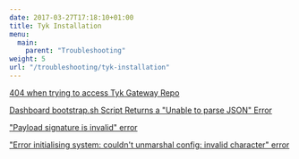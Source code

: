 ```yaml
---
date: 2017-03-27T17:18:10+01:00
title: Tyk Installation
menu:
  main:
    parent: "Troubleshooting"
weight: 5
url: "/troubleshooting/tyk-installation"
---
```


[404 when trying to access Tyk Gateway Repo](/docs/troubleshooting/tyk-installation/404-trying-access-tyk-gateway-repo/)

[Dashboard bootstrap.sh Script Returns a "Unable to parse JSON" Error](/docs/troubleshooting/tyk-installation/dashboard-bootstrap.sh-script-returns-parsing-json-error/)

["Payload signature is invalid" error](/docs/troubleshooting/tyk-installation/payload-signature-invalid-error/)

["Error initialising system: couldn't unmarshal config: invalid character" error](/docs/troubleshooting/tyk-installation/couldnt-unmarshal-config-error/)




